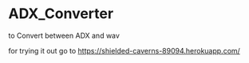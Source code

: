 # ADX_Converter
to Convert between ADX and wav


for trying it out go to https://shielded-caverns-89094.herokuapp.com/
